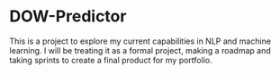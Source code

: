 # DOW-Predictor
This is a project to explore my current capabilities in NLP and machine learning. I will be treating it as a formal project, making a roadmap and taking sprints to create a final product for my portfolio.
